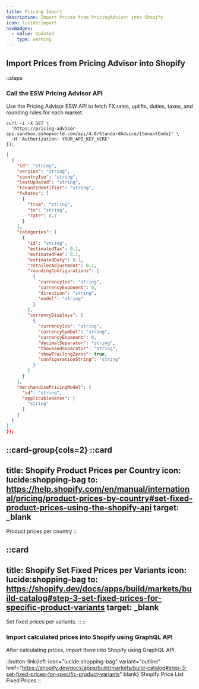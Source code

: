 ```yaml
---
title: Pricing Import
description: Import Prices from PricingAdvisor into Shopify
icon: lucide:import
navBadges:
  - value: Updated
    type: warning
---
```


## Import Prices from Pricing Advisor into Shopify

::steps
### Call the ESW Pricing Advisor API

Use the Pricing Advisor <Badge variant="outline" type="success" to="https://github.com/Olamide-png/esw.know" target="_blank" showLinkIcon="true">ESW API</Badge> to fetch FX rates, uplifts, duties, taxes, and rounding rules for each market.

```shell [Request]
curl -i -X GET \
  'https://pricing-advisor-api.sandbox.eshopworld.com/api/4.0/StandardAdvice/{tenantCode}' \
  -H 'Authorization: YOUR_API_KEY_HERE'
});
```
```json [Response] height=150 collapse
[
  {
    "id": "string",
    "version": "string",
    "countryIso": "string",
    "lastUpdated": "string",
    "tenantIdentifier": "string",
    "fxRates": [
      {
        "from": "string",
        "to": "string",
        "rate": 0.1
      }
    ],
    "categories": [
      {
        "id": "string",
        "estimatedTax": 0.1,
        "estimatedFee": 0.1,
        "estimatedDuty": 0.1,
        "retailerAdjustment": 0.1,
        "roundingConfigurations": [
          {
            "currencyIso": "string",
            "currencyExponent": 0,
            "direction": "string",
            "model": "string"
          }
        ],
        "currencyDisplays": [
          {
            "currencyIso": "string",
            "currencySymbol": "string",
            "currencyExponent": 0,
            "decimalSeparator": "string",
            "thousandSeparator": "string",
            "showTrailingZeros": true,
            "configurationString": "string"
          }
        ]
      }
    ],
    "merchandisePricingModel": {
      "id": "string",
      "applicableRates": [
        "string"
      ]
    }
  }
]
});
```

::card-group{cols=2}
  ::card
  ---
  title: Shopify Product Prices per Country
  icon: lucide:shopping-bag
  to: https://help.shopify.com/en/manual/international/pricing/product-prices-by-country#set-fixed-product-prices-using-the-shopify-api
  target: _blank
  ---
  Product prices per country
  ::

  ::card
  ---
  title: Shopify Set Fixed Prices per Variants
  icon: lucide:shopping-bag
  to: https://shopify.dev/docs/apps/build/markets/build-catalog#step-3-set-fixed-prices-for-specific-product-variants
  target: _blank
  ---
  Set fixed prices per variants.
  ::
::



### Import calculated prices into Shopify using GraphQL API

After calculating prices, import them into Shopify using GraphQL API.

::button-link{left-icon="lucide:shopping-bag" variant="outline" href="https://shopify.dev/docs/apps/build/markets/build-catalog#step-3-set-fixed-prices-for-specific-product-variants" blank}
  Shopify Price List Fixed Prices
::

